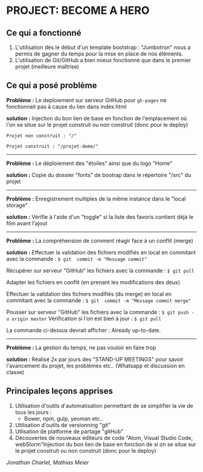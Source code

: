 # PROJECT: BECOME A HERO
## Ce qui a fonctionné
1. L'utilisation dès le début d'un template bootstrap : "Jumbotron" nous a permis de gagner du temps pour la mise en place de nos éléments.
2. L'utilisation de Git/GitHub a bien mieux fonctionné que dans le premier projet (meilleure maîtrise)

## Ce qui a posé problème

__Problème :__
Le deploiement sur serveur GitHub pour `gh-pages` ne fonctionnait pas à cause du lien dans index.html

__solution :__
Injection du bon lien de base en fonction de l'emplacement où l'on se situe sur le projet construit ou non construit (donc pour le deploy)

`Projet non construit : "/"`

`Projet construit : "/projet-demo/"`
___

__Problème :__
Le déploiement des "étoiles" ainsi que du logo "Home"

__solution :__
Copie du dossier "fonts" de bootrap dans le répertoire "/src" du projet

___
__Problème :__
Enregistrement multiples de la même instance dans le "local storage"

__solution :__
Vérifie à l'aide d'un "toggle" si la liste des favoris contient déjà le film avant l'ajout

___
__Problème :__
La compréhension de comment réagir face à un conflit (merge)

__solution :__
Effectuer la validation des fichiers modifiés en local en commitant avec la commande :
`$ git  commit -m "Message commit"`
    
Récupérer sur serveur "GitHub" les fichiers avec la commande : `$ git pull`

Adapter les fichiers en conflit (en prenant les modifications des deux)

Effectuer la validation des fichiers modifiés (du merge) en local en commitant avec la commande :
`$ git  commit -m "Message commit merge"`

Pousser sur serveur "GitHub" les fichiers avec la commande : `$ git push -u origin master` Vérification si l'on est bien à jour : `$ git pull`

La commande ci-dessus devrait afficher : Already up-to-date.

___
__Problème :__
La gestion du temps, ne pas vouloir en faire trop

__solution :__
Réalisé 2x par jours des "STAND-UP MEETINGS" pour savoir l'avancement du projet, les problèmes etc.. (Whatsapp et discussion en classe)


## Principales leçons apprises
1. Utilisation d'outils d'automatisation permettant de se simplifier la vie de tous les jours :
    - Bower, npm, gulp, yeoman etc..
2. Utilisation d'outils de versionning "git"
3. Utlisation de platforme de partage "gitHub"
4. Découvertes de nouveaux éditeurs de code "Atom, Visual Studio Code, webStorm"Injection du bon lien de base en fonction de si on se situe sur le projet construit ou non construit (donc pour le deploy)

_Jonathan Charlet, Mathias Meier_
